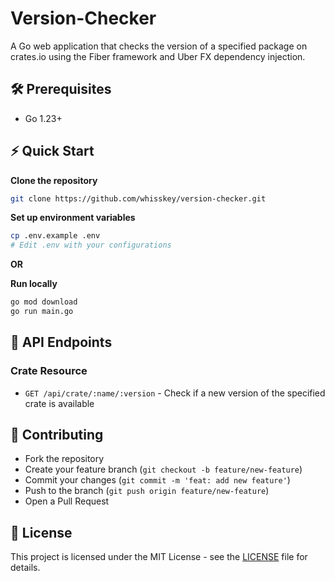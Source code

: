 # Version-Checker

A Go web application that checks the version of a specified package on crates.io using the Fiber framework and Uber FX dependency injection.

## 🛠 Prerequisites

- Go 1.23+

## ⚡️ Quick Start

**Clone the repository**
```bash
git clone https://github.com/whisskey/version-checker.git
```

**Set up environment variables**
```bash
cp .env.example .env
# Edit .env with your configurations
```

**OR**

**Run locally**
```bash
go mod download
go run main.go
```

## 🔄 API Endpoints

### Crate Resource
- `GET /api/crate/:name/:version` - Check if a new version of the specified crate is available

## 🤝 Contributing

- Fork the repository
- Create your feature branch (`git checkout -b feature/new-feature`)
- Commit your changes (`git commit -m 'feat: add new feature'`)
- Push to the branch (`git push origin feature/new-feature`)
- Open a Pull Request

## 📝 License

This project is licensed under the MIT License - see the [LICENSE](LICENSE) file for details. 